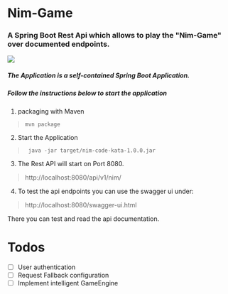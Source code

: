 # Nim-Game

### A Spring Boot Rest Api which allows to play the "Nim-Game" over documented endpoints. 
![](https://store-images.s-microsoft.com/image/apps.24959.9007199266387342.1e7b212b-6961-4164-a21d-6e150325c012.d6b20ea3-c7ec-4580-8371-926ed2afcdf2?w=100&h=100&q=60)


##### The Application is a *self-contained* Spring Boot Application.  

##### Follow the instructions below to start the application

1. packaging with Maven

>  ```mvn package```

2. Start the Application

> ``` java -jar target/nim-code-kata-1.0.0.jar```


3. The Rest API will start on Port 8080.

> http://localhost:8080/api/v1/nim/

4. To test the api endpoints you can use the swagger ui under:  

> http://localhost:8080/swagger-ui.html

There you can test and read the api documentation.

# Todos

- [ ] User authentication
- [ ] Request Fallback configuration
- [ ] Implement intelligent GameEngine